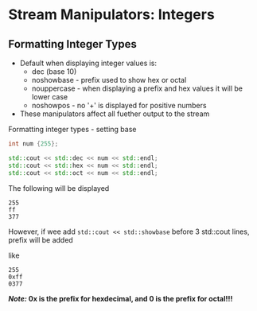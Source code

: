 # Stream Manipulators: Integers

## Formatting Integer Types
* Default when displaying integer values is:
    - dec (base 10)
    - noshowbase - prefix used to show hex or octal
    - nouppercase - when displaying a prefix and hex values it will be lower case
    - noshowpos - no '+' is displayed for positive numbers
* These manipulators affect all fuether output to the stream

Formatting integer types - setting base

```cpp
int num {255};

std::cout << std::dec << num << std::endl;
std::cout << std::hex << num << std::endl;
std::cout << std::oct << num << std::endl;
```

The following will be displayed

```console
255
ff
377
```

However, if wee add `std::cout << std::showbase` before 3 std::cout lines, prefix will be added

like

```console
255
0xff
0377
```

***Note:* 0x is the prefix for hexdecimal, and 0 is the prefix for octal!!!**